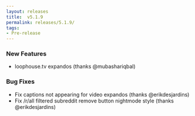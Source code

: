 ```yaml
---
layout: releases
title:  v5.1.9
permalink: releases/5.1.9/
tags:
- Pre-release
---
```


### New Features

- loophouse.tv expandos (thanks @mubashariqbal)

### Bug Fixes

- Fix captions not appearing for video expandos (thanks @erikdesjardins)
- Fix /r/all filtered subreddit remove button nightmode style (thanks @erikdesjardins)
